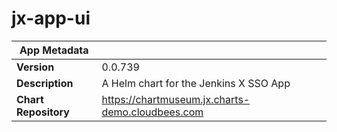 # jx-app-ui

|App Metadata||
|---|---|
| **Version** | 0.0.739 |
| **Description** | A Helm chart for the Jenkins X SSO App |
| **Chart Repository** | https://chartmuseum.jx.charts-demo.cloudbees.com |
